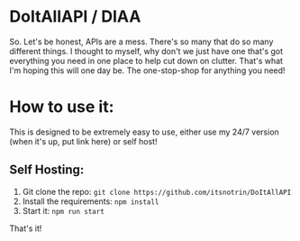 # DoItAllAPI / DIAA

So. Let's be honest, APIs are a mess. There's so many that do so many different things.
I thought to myself, why don't we just have one that's got everything you need in one place to help cut down on clutter.
That's what I'm hoping this will one day be. The one-stop-shop for anything you need!

# How to use it:

This is designed to be extremely easy to use, either use my 24/7 version (when it's up, put link here) or self host!

## Self Hosting:
1. Git clone the repo: `git clone https://github.com/itsnotrin/DoItAllAPI`
2. Install the requirements: `npm install`
3. Start it: `npm run start`

That's it!

